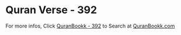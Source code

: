 # Quran Verse - 392 

For more infos, Click [QuranBookk - 392](https://www.quranbookk.com/quran/search?q=392) to Search at [QuranBookk.com](http://quranbookk.com/)
